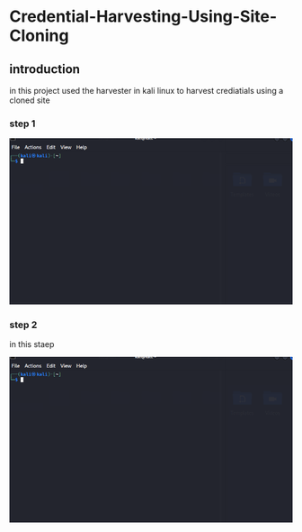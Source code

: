 # Credential-Harvesting-Using-Site-Cloning

## introduction
in this project used the harvester in kali linux to harvest crediatials using a cloned site
### step 1

 <img src ="https://github.com/faithit/-Credential-Harvesting-Using-Site-Cloning/blob/main/imaages/file1.PNG?raw=true">
 
 ### step 2
 in this staep
 
 <img src ="https://github.com/faithit/-Credential-Harvesting-Using-Site-Cloning/blob/main/imaages/file1.PNG?raw=true">
 





















